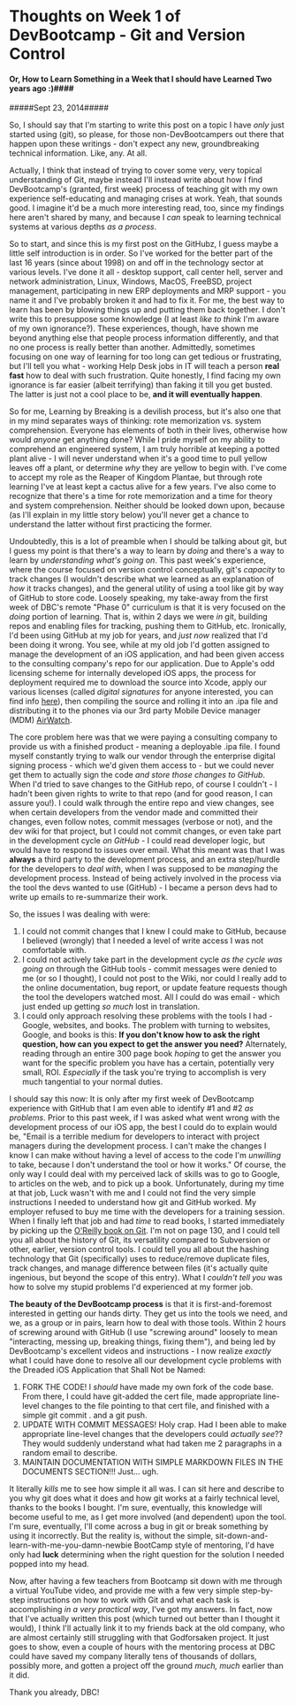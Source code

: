 # Thoughts on Week 1 of DevBootcamp - Git and Version Control
#### Or, How to Learn Something in a Week that I should have Learned Two years ago :)####
#####Sept 23, 2014#####

So, I should say that I'm starting to write this post on a topic I have *only* just started using (git), so please, for those non-DevBootcampers out there that happen upon these writings - don't expect any new, groundbreaking technical information.  Like, any.  At all.

Actually, I think that instead of trying to cover some very, very topical understanding of Git, maybe instead I'll instead write about how I find DevBootcamp's (granted, first week) process of teaching git with my own experience self-educating and managing crises at work. Yeah, that sounds good. I imagine it'd be a much more interesting read, too, since my findings here aren't shared by many, and because I *can* speak to learning technical systems at various depths *as a process*. 

So to start, and since this is my first post on the GitHubz, I guess maybe a little self introduction is in order.  So I've worked for the better part of the last 16 years (since about 1998) on and off in the technology sector at various levels.  I've done it all - desktop support, call center hell, server and network administration, Linux, Windows, MacOS, FreeBSD, project management, participating in new ERP deployments and MRP support - you name it and I've probably broken it and had to fix it. For me, the best way to learn has been by blowing things up and putting them back together. I don't write this to presuppose some knowledge (I at least *like to think* I'm aware of my own ignorance?).  These experiences, though, have shown me beyond anything else that people process information differently, and that no one process is really better than another. Admittedly, sometimes focusing on one way of learning for too long can get tedious or frustrating, but I'll tell you what - working Help Desk jobs in IT will teach a person **real fast** how to deal with such frustration. Quite honestly, I find facing my own ignorance is far easier (albeit terrifying) than faking it till you get busted. The latter is just not a cool place to be, **and it will eventually happen**.   

So for me, Learning by Breaking is a devilish process, but it's also one that in my mind separates ways of thinking: rote memorization vs. system comprehension.  Everyone has elements of both in their lives, otherwise how would *anyone* get anything done? While I pride myself on my ability to comprehend an engineered system, I am truly horrible at keeping a potted plant alive - I will never understand when it's a good time to pull yellow leaves off a plant, or determine *why* they are yellow to begin with. I've come to accept my role as the Reaper of Kingdom Plantae, but through rote learning I've at least kept a cactus alive for a few years. I've also come to recognize that there's a time for rote memorization and a time for theory and system comprehension. Neither should be looked down upon, because (as I'll explain in my little story below) you'll never get a chance to understand the latter without first practicing the former.

Undoubtedly, this is a lot of preamble when I should be talking about git, but I guess my point is that there's a way to learn by *doing* and there's a way to learn by *understanding what's going on*.  This past week's experience, where the course focused on version control conceptually, git's *capacity* to track changes (I wouldn't describe what we learned as an explanation of *how* it tracks changes), and the general utility of using a tool like git by way of GitHub to store code.  Loosely speaking, my take-away from the first week of DBC's remote "Phase 0" curriculum is that it is very focused on the *doing* portion of learning.  That is, within 2 days we were *in* git, building repos and enabling files for tracking, pushing them to GitHub, etc. Ironically, I'd been using GitHub at my job for years, and *just now* realized that I'd been doing it wrong.  You see, while at my old job I'd gotten assigned to manage the development of an iOS application, and had been given access to the consulting company's repo for our application.  Due to Apple's odd licensing scheme for internally developed iOS apps, the process for deployment required me to download the source into Xcode, apply our various licenses (called *digital signatures* for anyone interested, you can find info [here](https://developer.apple.com/enterprise/)), then compiling the source and rolling it into an .ipa file and distributing it to the phones via our 3rd party Mobile Device manager (MDM) [AirWatch](http://www.air-watch.com).

The core problem here was that we were paying a consulting company to provide us with a finished product - meaning a deployable .ipa file.  I found myself constantly trying to walk our vendor through the enterprise digital signing process - which we'd given them access to - but we could never get them to actually sign the code *and store those changes to GitHub*. When I'd tried to save changes to the GitHub repo, of course I couldn't - I hadn't been given rights to write to that repo (and for good reason, I can assure you!).  I could walk through the entire repo and view changes, see when certain developers from the vendor made and committed their changes, even follow notes, commit messages (verbose or not), and the dev wiki for that project, but I could not commit changes, or even take part in the development cycle *on GitHub* - I could read developer logic, but would have to respond to issues over email. What this meant was that I was **always** a third party to the development process, and an extra step/hurdle for the developers to *deal with*, when I was supposed to be *managing* the development process. Instead of being actively involved in the process via the tool the devs wanted to use (GitHub) - I became a person devs had to write up emails to re-summarize their work. 

So, the issues I was dealing with were: 

1. I could not commit changes that I knew I could make to GitHub, because I believed (wrongly) that I needed a level of write access I was not comfortable with.
2. I could not actively take part in the development cycle *as the cycle was going on* through the GitHub tools - commit messages were denied to me (or so I thought), I could not post to the Wiki, nor could I really add to the online documentation, bug report, or update feature requests though the tool the developers watched most.  All I could do was email - which just ended up getting *so much* lost in translation.
3. I could only approach resolving these problems with the tools I had - Google, websites, and books.  The problem with turning to websites, Google, and books is this: **If you don't know how to ask the right question, how can you expect to get the answer you need?**  Alternately, reading through an entire 300 page book *hoping* to get the answer you want for the specific problem you have has a certain, potentially very small, ROI. *Especially* if the task you're trying to accomplish is very much tangential to your normal duties.

I should say this now: It is only after my first week of DevBootcamp experience with GitHub that I am even able to identify #1 and #2 *as problems*.  Prior to this past week, if I was asked what went wrong with the development process of our iOS app, the best I could do to explain would be, "Email is a terrible medium for developers to interact with project managers during the development process. I can't make the changes I know I can make without having a level of access to the code I'm *unwilling* to take, because I don't understand the tool or how it works."  Of course, the only way I could deal with my perceived lack of skills was to go to Google, to articles on the web, and to pick up a book. Unfortunately, during my time at that job, Luck wasn't with me and I could not find the very simple instructions I needed to understand how git and GitHub worked.  My employer refused to buy me time with the developers for a training session. When I finally left that job and had *time* to read books, I started immediately by picking up the [O'Reilly book on Git](http://shop.oreilly.com/product/0636920022862.do).  I'm not on page 130, and I could tell you all about the history of Git, its versatility compared to Subversion or other, earlier, version control tools.  I could tell you all about the hashing technology that Git (specifically) uses to reduce/remove duplicate files, track changes, and manage difference between files (it's actually quite ingenious, but beyond the scope of this entry). What I *couldn't tell you* was how to solve my stupid problems I'd experienced at my former job.

**The beauty of the DevBootcamp process** is that it is first-and-foremost interested in getting our hands dirty. They get us into the tools we need, and we, as a group or in pairs, learn how to deal with those tools. Within 2 hours of screwing around with GitHub (I use "screwing around" loosely to mean "interacting, messing up, breaking things, fixing them"), and being led by DevBootcamp's excellent videos and instructions - I now realize *exactly* what I could have done to resolve all our development cycle problems with the Dreaded iOS Application that Shall Not be Named:

1. FORK THE CODE!  I *should* have made my own fork of the code base.  From there, I could have git-added the cert file, made appropriate line-level changes to the file pointing to that cert file, and finished with a simple git commit . and a git push.
2. UPDATE WITH COMMIT MESSAGES!  Holy crap.  Had I been able to make appropriate line-level changes that the developers could *actually see*??  They would suddenly understand what had taken me 2 paragraphs in a random email to describe.
3. MAINTAIN DOCUMENTATION WITH SIMPLE MARKDOWN FILES IN THE DOCUMENTS SECTION!!!  Just... ugh.

It literally *kills* me to see how simple it all was.  I can sit here and describe to you why git does what it does and how git works at a fairly technical level, thanks to the books I bought. I'm sure, eventually, this knowledge will become useful to me, as I get more involved (and dependent) upon the tool. I'm sure, eventually, I'll come across a bug in git or break something by using it incorrectly.  But the reality is, without the simple, sit-down-and-learn-with-me-you-damn-newbie BootCamp style of mentoring, I'd have only had **luck** determining when the right question for the solution I needed popped into my head. 

Now, after having a few teachers from Bootcamp sit down with me through a virtual YouTube video, and provide me with a few very simple step-by-step instructions on how to work with Git and what each task is accomplishing *in a very practical way*, I've got my answers. In fact, now that I've actually written this post (which turned out better than I thought it would), I think I'll actually link it to my friends back at the old company, who are almost certainly still struggling with that Godforsaken project.  It just goes to show, even a couple of hours with the mentoring process at DBC could have saved my company literally tens of thousands of dollars, possibly more, and gotten a project off the ground *much, much* earlier than it did.

Thank you already, DBC!






